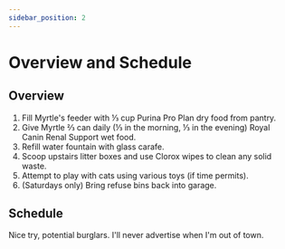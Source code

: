 ```yaml
---
sidebar_position: 2
---
```


# Overview and Schedule

## Overview

1. Fill Myrtle's feeder with ⅓ cup Purina Pro Plan dry food from pantry.
2. Give Myrtle ⅔ can daily (⅓ in the morning, ⅓ in the evening) Royal Canin Renal Support wet food.
3. Refill water fountain with glass carafe.
4. Scoop upstairs litter boxes and use Clorox wipes to clean any solid waste.
5. Attempt to play with cats using various toys (if time permits).
6. (Saturdays only) Bring refuse bins back into garage.

## Schedule

Nice try, potential burglars. I'll never advertise when I'm out of town.

